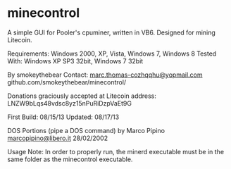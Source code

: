 minecontrol
===========

A simple GUI for Pooler's cpuminer, written in VB6. Designed for mining Litecoin.

Requirements: Windows 2000, XP, Vista, Windows 7, Windows 8
Tested With: Windows XP SP3 32bit, Windows 7 32bit

By smokeythebear
Contact: marc.thomas-cozhqqhu@yopmail.com
github.com/smokeythebear/minecontrol/

Donations graciously accepted at Litecoin address:
        LNZW9bLqs48vdsc8yz15nPuRiDzpVaEt9G


First Build: 08/15/13
Updated: 08/17/13


DOS Portions (pipe a DOS command) by Marco Pipino
marcopipino@libero.it
28/02/2002


Usage
Note: In order to properly run, the minerd executable must be in the same folder as the minecontrol executable.


